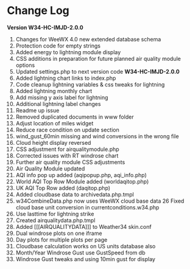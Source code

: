 # Change Log

**Version W34-HC-IMJD-2.0.0**

1. Changes for WeeWX 4.0 new extended database schema
2. Protection code for empty strings
3. Added energy to lightning module display
4. CSS additions in preparation for future planned air quality module options
5. Updated settings.php to next version code **W34-HC-IMJD-2.0.0**
6. Added lightning chart links to index.php
7. Code cleanup lightning variables & css tweaks for lightning
8. Added lightning monthly chart
9. Add missing y axis label for lightning
10. Additional lightning label changes
11. Readme up issue
12. Removed duplicated documents in www folder
13. Adjust location of miles widget
14. Reduce race condition on update section
15. wind_gust_60min missing and wind conversions in the wrong file
16. Cloud height display reversed
17. CSS adjustment for airqualitymodule.php
18. Corrected issues with RT windrose chart
19. Further air quality module CSS adjustments
20. Air Quality Module updated
21. AQI info pop up added (aqipopup.php, aqi_info.php)
22. World AQI Top Row Module added (worldaqitop.php)
23. UK AQI Top Row added (daqitop.php)
24. Added cloudbase data to archivedata.php.tmpl
25. w34CombineData.php now uses WeeWX cloud base data 26 Fixed cloud base unit conversion in currentconditions.w34.php
26. Use lasttime for lightning strike
27. Created airqualitydata.php.tmpl
28. Added [[[AIRQUALITYDATA]]] to Weather34 skin.conf
29. Dual windrose plots on one iframe
30. Day plots for multiple plots per page
31. Cloudbase calculation works on US units database also
32. Month/Year Windrose Gust use GustSpeed from db
33. Windrose Gust tweaks and using 10min gust for display